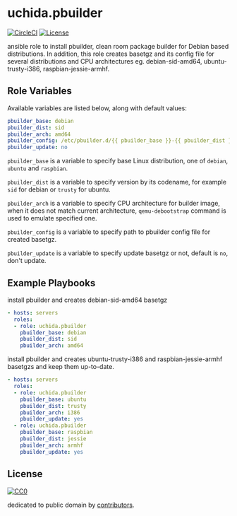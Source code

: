 # uchida.pbuilder

[![CircleCI](https://img.shields.io/circleci/project/uchida/ansible-pbuilder-role.svg)](https://circleci.com/gh/uchida/ansible-pbuilder-role)
[![License](https://img.shields.io/github/license/uchida/ansible-pbuilder-role.svg)](https://tldrlegal.com/license/creative-commons-cc0-1.0-universal)

ansible role to install pbuilder, clean room package builder for Debian based distributions.
In addition, this role creates basetgz and its config file for several distributions and CPU architectures eg. debian-sid-amd64, ubuntu-trusty-i386, raspbian-jessie-armhf.

## Role Variables

Available variables are listed below, along with default values:

```yaml
pbuilder_base: debian
pbuilder_dist: sid
pbuilder_arch: amd64
pbuilder_config: /etc/pbuilder.d/{{ pbuilder_base }}-{{ pbuilder_dist }}-{{ pbuilder_arch }}
pbuilder_update: no
```

`pbuilder_base` is a variable to specify base Linux distribution, one of `debian`, `ubuntu` and `raspbian`.

`pbuilder_dist` is a variable to specify version by its codename, for example `sid` for debian or `trusty` for ubuntu.

`pbuilder_arch` is a variable to specify CPU architecture for builder image, when it does not match current architecture,
`qemu-debootstrap` command is used to emulate specified one.

`pbuilder_config` is a variable to specify path to pbuilder config file for created basetgz.

`pbuilder_update` is a variable to specify update basetgz or not, default is `no`, don't update.

## Example Playbooks

install pbuilder and creates debian-sid-amd64 basetgz

```yaml
- hosts: servers
  roles:
  - role: uchida.pbuilder
    pbuilder_base: debian
    pbuilder_dist: sid
    pbuilder_arch: amd64
```

install pbuilder and creates ubuntu-trusty-i386 and raspbian-jessie-armhf basetgzs and keep them up-to-date.

```yaml
- hosts: servers
  roles:
  - role: uchida.pbuilder
    pbuilder_base: ubuntu
    pbuilder_dist: trusty
    pbuilder_arch: i386
    pbuilder_update: yes
  - role: uchida.pbuilder
    pbuilder_base: raspbian
    pbuilder_dist: jessie
    pbuilder_arch: armhf
    pbuilder_update: yes
```

## License

[![CC0](http://i.creativecommons.org/p/zero/1.0/88x31.png "CC0")](http://creativecommons.org/publicdomain/zero/1.0/deed)

dedicated to public domain by [contributors](https://github.com/uchida/packer-pbuilder/graphs/contributors).
